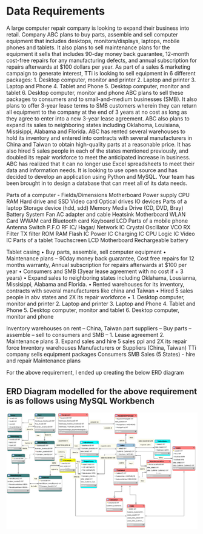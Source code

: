 
# Data Requirements #

A large computer repair company is looking to expand their business into retail. Company ABC plans to buy parts, assemble and sell computer equipment that includes desktops, monitors/displays, laptops, mobile phones and tablets. It also plans to sell maintenance plans for the equipment it sells that includes 90-day money back guarantee, 12-month cost-free repairs for any manufacturing defects, and annual subscription for repairs afterwards at $100 dollars per year. As part of a sales & marketing campaign to generate interest, TTi is looking to sell equipment in 6 different packages: 1. Desktop computer, monitor and printer 2. Laptop and printer 3. Laptop and Phone 4. Tablet and Phone 5. Desktop computer, monitor and tablet 6. Desktop computer, monitor and phone ABC plans to sell these packages to consumers and to small-and-medium businesses (SMB). It also plans to offer 3-year lease terms to SMB customers wherein they can return all equipment to the company at the end of 3 years at no cost as long as they agree to enter into a new 3-year lease agreement. ABC also plans to expand its sales to neighboring states including Oklahoma, Louisiana, Missisippi, Alabama and Florida. ABC has rented several warehouses to hold its inventory and entered into contracts with several manufacturers in China and Taiwan to obtain high-quality parts at a reasonable price. It has also hired 5 sales people in each of the states mentioned previously, and doubled its repair workforce to meet the anticipated increase in business. ABC has realized that it can no longer use Excel spreadsheets to meet their data and information needs. It is looking to use open source and has decided to develop an application using Python and MySQL. Your team has been brought in to design a database that can meet all of its data needs.


Parts of a computer - Fields/Dimensions
Motherboard
Power supply
CPU
RAM
Hard drive and SSD
Video card
Optical drives
IO devices
Parts of a laptop
Storage device (hdd, sdd)
Memory
Media Drive (CD, DVD, Bray)
Battery
System Fan
AC adapter and cable
Heatsink
Motherboard
WLAN Card
WWAM card
Bluetooth card
Keyboard
LCD
Parts of a mobile phone
Antenna Switch
P.F.O
RF IC/ Hagar/ Network IC
Crystal Oscillator
VCO
RX Filter
TX filter
ROM
RAM
Flash IC
Power IC
Charging IC
CPU
Logic IC
Video IC
Parts of a tablet
Touchscreen
LCD
Motherboard
Rechargeable battery

Tablet casing
• Buy parts, assemble, sell computer equipment
• Maintenance plans – 90day money back guarantee, Cost free repairs for 12 months warranty, Annual subscription for repairs afterwards at $100 per year
• Consumers and SMB (3year lease agreement with no cost if + 3 years)
• Expand sales to neighboring states including Oklahama, Lousianna, Missisippi, Alabama and Florida.
• Rented warehouses for its inventory, contracts with several manufacturers like china and Taiwan
• Hired 5 sales people in abv states and 2X its repair workforce
• 1. Desktop computer, monitor and printer 2. Laptop and printer 3. Laptop and Phone 4. Tablet and Phone 5. Desktop computer, monitor and tablet 6. Desktop computer, monitor and phone

Inventory warehouses on rent – China, Taiwan part suppliers – Buy parts – assemble – sell to consumers and SMB – 1. Lease agreement 2. Maintenance plans 3. Expand sales and hire 5 sales ppl and 2X its repair force
Inventory warehouses
Manufacturers or Suppliers (China, Taiwan)
TTi company sells equipment packages
Consumers
SMB
Sales (5 States) - hire and repair
Maintenance plans



For the above requirement, I ended up creating the below ERD diagram
## ERD Diagram modelled for the above requirement is as follows using MySQL Workbench ##
![ERD](https://github.com/ArulAuror/Data-Science-Portfolio/blob/main/Data%20Modelling%20in%20MySQL/ERD_DataModel.png?raw=true)
